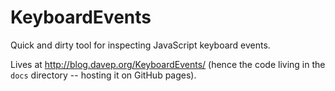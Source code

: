 # KeyboardEvents
Quick and dirty tool for inspecting JavaScript keyboard events.

Lives at http://blog.davep.org/KeyboardEvents/ (hence the code living in the
`docs` directory -- hosting it on GitHub pages).
